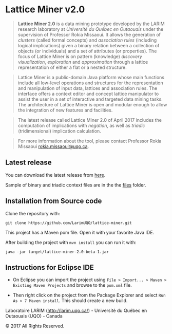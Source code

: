 # Lattice Miner v2.0

> **Lattice Miner 2.0** is a data mining prototype developed by the LARIM research laboratory at _Université du Québec en Outaouais_ under the supervision of Professor Rokia Missaoui.  It allows the generation of _clusters_ (called formal concepts) and _association rules_ (including logical implications) given a binary relation between a collection of objects (or individuals) and a set of attributes (or properties).  The focus of Lattice Miner is on pattern (knowledge) _discovery_ _visualization_, _exploration_ and _approximation_ through a lattice representation of either a flat or a nested structure.

> Lattice Miner is a public-domain Java platform whose main functions include all low-level operations and structures for the representation and manipulation of input data, lattices and association rules. The interface offers a context editor and concept lattice manipulator to assist the user in a set of interactive and targeted data mining tasks. The architecture of Lattice Miner is open and modular enough to allow the integration of new features and facilities.

> The latest release called Lattice Miner 2.0 of April 2017 includes the computation of implications with _negation_, as well as _triadic_ (tridimensional) implication calculation.

> For more information about the tool, please contact Professor Rokia Missaoui rokia.missaoui@uqo.ca.

## Latest release

You can download the latest release from [here](https://github.com/LarimUQO/lattice-miner/releases/latest).

Sample of binary and triadic context files are in the the [files](https://github.com/LarimUQO/lattice-miner/tree/master/files) folder.

## Installation from Source code

Clone the repository with:

```
git clone https://github.com/LarimUQO/lattice-miner.git
```

This project has a Maven pom file. Open it with your favorite Java IDE.

After building the project with `mvn install` you can run it with:

```
java -jar target/lattice-miner-2.0-beta-1.jar
```

## Instructions for Eclipse IDE

- On Eclipse you can import the project using  `File > Import... > Maven > Existing Maven Projects` and browse to the `pom.xml` file.

- Then right click on the project from the Package Explorer and select `Run As > 7 Maven install`. This should create a new build.


Laboratoire LARIM (http://larim.uqo.ca/) - Université du Québec en Outaouais (UQO) - Canada

&copy; 2017 All Rights Reserved.
